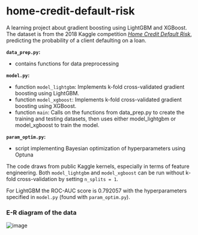 # home-credit-default-risk

A learning project about gradient boosting using LightGBM and XGBoost. The dataset is from the 2018 Kaggle competition [_Home Credit Default Risk_](https://www.kaggle.com/c/home-credit-default-risk/), predicting the probability of a client defaulting on a loan.

**`data_prep.py`:**
- contains functions for data preprocessing

**`model.py`:**
- function `model_lightgbm`: Implements k-fold cross-validated gradient boosting using LightGBM.
- function `model_xgboost`: Implements k-fold cross-validated gradient boosting using XGBoost.
- function `main`: Calls on the functions from data_prep.py to create the training and testing datasets, then uses either model_lightgbm or model_xgboost to train the model.

**`param_optim.py`:**
- script implementing Bayesian optimization of hyperparameters using Optuna

The code draws from public Kaggle kernels, especially in terms of feature engineering. Both `model_lightgbm` and `model_xgboost` can be run without k-fold cross-validation by setting `n_splits = 1`.

For LightGBM the ROC-AUC score is 0.792057 with the hyperparameters specified in `model.py` (found with `param_optim.py`).

### E-R diagram of the data
![image](https://github.com/user-attachments/assets/4a078f5f-fd63-4880-8106-c6d5b41dd8b9)
